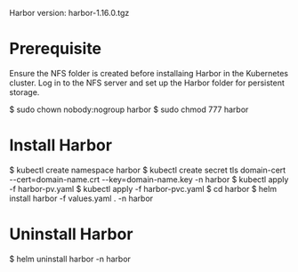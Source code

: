 Harbor  version: harbor-1.16.0.tgz

# Prerequisite
Ensure the NFS folder is created before installaing Harbor in the Kubernetes cluster.
Log in to the NFS server and set up the Harbor folder for persistent storage.

$ sudo chown nobody:nogroup harbor
$ sudo chmod 777 harbor

# Install Harbor
$ kubectl create namespace harbor
$ kubectl create secret tls domain-cert --cert=domain-name.crt --key=domain-name.key  -n harbor
$ kubectl apply -f harbor-pv.yaml
$ kubectl apply -f harbor-pvc.yaml
$ cd harbor 
$ helm install harbor -f values.yaml . -n harbor

# Uninstall Harbor
$ helm uninstall harbor -n harbor
